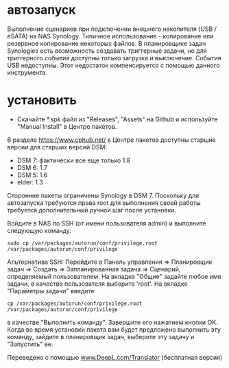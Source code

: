# автозапуск
Выполнение сценариев при подключении внешнего накопителя (USB / eSATA) на NAS Synology. Типичное использование - копирование или резервное копирование некоторых файлов. 
В планировщике задач Synologies есть возможность создавать триггерные задачи, но для триггерного события доступны только загрузка и выключение. События USB недоступны. Этот недостаток компенсируется с помощью данного инструмента.  

# установить
* Скачайте *.spk файл из "Releases", "Assets" на Github и используйте "Manual Install" в Центре пакетов.

В разделе https://www.cphub.net/ в Центре пакетов доступны старшие версии для старших версий DSM:
* DSM 7: фактически все еще только 1.8
* DSM 6: 1.7
* DSM 5: 1.6
* elder: 1.3

Сторонние пакеты ограничены Synology в DSM 7. Поскольку для автозапуска требуются права root 
для выполнения своей работы требуется дополнительный ручной шаг после установки.

Войдите в NAS по SSH (от имени пользователя admin) и выполните следующую команду:

```hell
sudo cp /var/packages/autorun/conf/privilege.root /var/packages/autorun/conf/privilege
```
Альтернатива SSH: 
Перейдите в Панель управления => Планировщик задач => Создать => Запланированная задача => Сценарий, определяемый пользователем. На вкладке "Общие" задайте любое имя задачи, в качестве пользователя выберите 'root'. На вкладке "Параметры задачи" введите  
```shell
cp /var/packages/autorun/conf/privilege.root /var/packages/autorun/conf/privilege
```
в качестве "Выполнить команду". Завершите его нажатием кнопки OK. Когда во время установки пакета вам будет предложено выполнить эту команду, зайдите в планировщик задач, выберите эту задачу и "Запустить" ее. 


Переведено с помощью www.DeepL.com/Translator (бесплатная версия)
